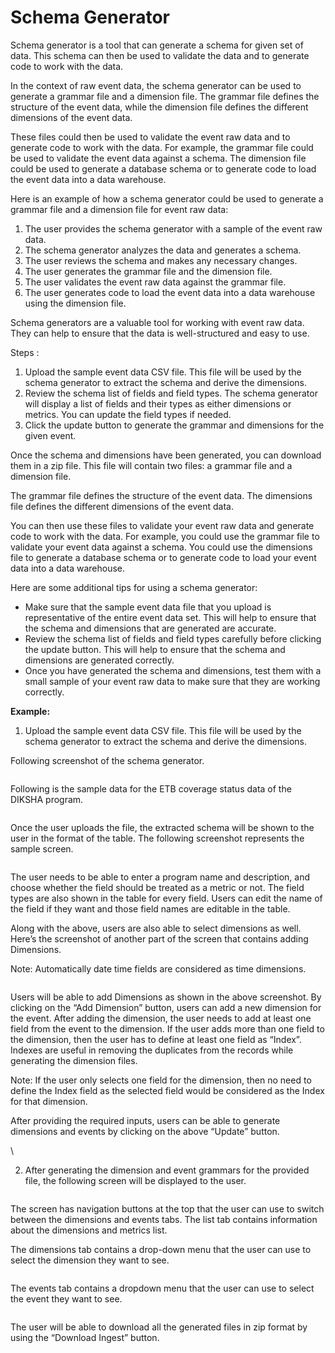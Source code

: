 # Schema Generator

Schema generator is a tool that can generate a schema for given set of data. This schema can then be used to validate the data and to generate code to work with the data.

In the context of  raw event data, the schema generator can be used to generate a grammar file and a dimension file. The grammar file defines the structure of the event data, while the dimension file defines the different dimensions of the event data.

These files could then be used to validate the event raw data and to generate code to work with the data. For example, the grammar file could be used to validate the event data against a schema. The dimension file could be used to generate a database schema or to generate code to load the event data into a data warehouse.

Here is an example of how a schema generator could be used to generate a grammar file and a dimension file for event raw data:

1. The user provides the schema generator with a sample of the event raw data.
2. The schema generator analyzes the data and generates a schema.
3. The user reviews the schema and makes any necessary changes.
4. The user generates the grammar file and the dimension file.
5. The user validates the event raw data against the grammar file.
6. The user generates code to load the event data into a data warehouse using the dimension file.

Schema generators are a valuable tool for working with event raw data. They can help to ensure that the data is well-structured and easy to use.

Steps :&#x20;

1. Upload the sample event data CSV file. This file will be used by the schema generator to extract the schema and derive the dimensions.
2. Review the schema list of fields and field types. The schema generator will display a list of fields and their types as either dimensions or metrics. You can update the field types if needed.
3. Click the update button to generate the grammar and dimensions for the given event.

Once the schema and dimensions have been generated, you can download them in a zip file. This file will contain two files: a grammar file and a dimension file.

The grammar file defines the structure of the event data. The dimensions file defines the different dimensions of the event data.

You can then use these files to validate your event raw data and generate code to work with the data. For example, you could use the grammar file to validate your event data against a schema. You could use the dimensions file to generate a database schema or to generate code to load your event data into a data warehouse.

Here are some additional tips for using a schema generator:

* Make sure that the sample event data file that you upload is representative of the entire event data set. This will help to ensure that the schema and dimensions that are generated are accurate.
* Review the schema list of fields and field types carefully before clicking the update button. This will help to ensure that the schema and dimensions are generated correctly.
* Once you have generated the schema and dimensions, test them with a small sample of your event raw data to make sure that they are working correctly.

&#x20;**Example:**

1. Upload the sample event data CSV file. This file will be used by the schema generator to extract the schema and derive the dimensions.

Following  screenshot of the schema generator.

<figure><img src="https://lh7-us.googleusercontent.com/R6NULK18Gu7HLMjUDGqW3XRRWeCQa80WACcnLXSTMIJgzFFMoJuRSHUAmNDK3WrO1AUQdny6kRvbgq6TV2OXitWI9iXgqUyZOJvhLOPUGfgYZ3dxt770Wtadn-puewihWu8tOSiiT6hnx0_Ccn40Fhc" alt=""><figcaption></figcaption></figure>

Following is the sample data for the ETB coverage status data of the DIKSHA program.

<figure><img src="https://lh6.googleusercontent.com/Ar7ZqUCH7uC5Jr_Y2JpuplaEenmJx0P0uIDeamXSeeDKBO5QgXLjLFEXbqMp_l82bsGyFbMOKEjyEOL2P4cU_oyi9NEfbI7mvLddMlkZBTwf1_R5zl3ZT10nKHIGor89B-2lffdoTLdsEOAjg6gnOcw" alt=""><figcaption></figcaption></figure>

Once the user uploads the file, the extracted schema will be shown to the user in the format of the table. The following screenshot represents the sample screen.

<figure><img src="https://lh7-us.googleusercontent.com/inrPqECLI2vJFEXWPX_nX9-nwgIfFRoJdxA_wXbj-ZPBeDlh3DADHORKoR_HjJTVCoUsid29WOdFs34JC8pUne78-SP6gnTRLn0bNh6TYvZFR852QQsCC1DWHRAdmAV8G55BXdO_MM-8Kf8CDQ0Sd_0" alt=""><figcaption></figcaption></figure>



The user needs to be able to enter a program name and description, and choose whether the field should be treated as a metric or not. The field types are also shown in the table for every field. Users can edit the name of the field if they want and those field names are editable in the table.

Along with the above, users are also able to select dimensions as well. Here’s the screenshot of another part of the screen that contains adding Dimensions.

Note: Automatically date time fields are considered as time dimensions.

<figure><img src="https://lh7-us.googleusercontent.com/wQAkHh_-cmIhtbvs1i-UwBP6VgSmJJ3ckkBSEhnG3yf6CZCqPHMUYRWcu-eVTgYrRFFwKH1n8wVTnHCnu90Xkeg8s9OO7lPxqn4zAJNaCDFgGEwQNUjNWUm4SraVtp-UxVWH_MxBlfMaDqytb7FJ7o4" alt=""><figcaption></figcaption></figure>

Users will be able to add Dimensions as shown in the above screenshot. By clicking on the “Add Dimension” button, users can add a new dimension for the event. After adding the dimension, the user needs to add at least one field from the event to the dimension. If the user adds more than one field to the dimension, then the user has to define at least one field as “Index”. Indexes are useful in removing the duplicates from the records while generating the dimension files.

Note: If the user only selects one field for the dimension, then no need to define the Index field as the selected field would be considered as the Index for that dimension.

After providing the required inputs, users can be able to generate dimensions and events by clicking on the above “Update” button.

\


2. After generating the dimension and event grammars for the provided file, the following screen will be displayed to the user.

<figure><img src="https://lh3.googleusercontent.com/nENtiN36DVUufT1K_qaTHAwComQ66pnqNjdtNpqHRlfBfXoUKIlOFolN4Tw2ySDP5Du_nKcUkTJwe-xVwI_UsPk07h9oJ3Rvkfa4V6Yl49MY5GHBwNCFYPyAX_YyAYGz6d0ARJ_2JTP65lWSesV3Jzk" alt=""><figcaption></figcaption></figure>

The screen has navigation buttons at the top that the user can use to switch between the dimensions and events tabs. The list tab contains information about the dimensions and metrics list.

The dimensions tab contains a drop-down menu that the user can use to select the dimension they want to see.

<figure><img src="https://lh4.googleusercontent.com/lB9KURorRu__hfQuDeNuIueAwBXyuOHASjs3Qow9WdGCiE9xFDOWDzVrJwSOu0aV_hgjB6L0iJYknQePow_vYlZWfxUxgeCie19wCtLdNQS_d8uidBC8m_FwLxZIvCqWpR0a4xyx5cLA7ktIBiUH6MQ" alt=""><figcaption></figcaption></figure>

The events tab contains a dropdown menu that the user can use to select the event they want to see.

<figure><img src="https://lh7-us.googleusercontent.com/Gq1MNe1uw0Myi0jM9SUhQoxQFIqKffkA9d-6tJ7CdwjvDu0Xcy_N8fdx2Z-qhw5VMMIDpwI30WaDpJRL6QJ4rmAKgY9L_SqbpQWkH2ojUwMlx__FIl-xOFs2OKA-YVIet12k0o18Tt_sszZ3hauFuJc" alt=""><figcaption></figcaption></figure>

The user will be able to download all the generated files in zip format by using the “Download Ingest” button.
